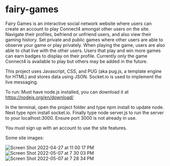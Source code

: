 # fairy-games

Fairy Games is an interactive social network website where users can create an account to play Connect4 amongst other users on the site. Navigate their profiles, befriend or unfriend users, and also view their gaming history. Set private and public games where other users are able to observe your game or play privately. When playing the game, users are also able to chat live with the other users. Users that play and win more games can earn badges to display on their profile. Currently only the game Connect4 is available to play but others may be added in the future.

This project uses Javascript, CSS, and PUG (aka pug.js, a template engine for HTML) and stores data using JSON. Socket.io is used to implement the live messaging.


To run: Must have node.js installed, you can download it at https://nodejs.org/en/download/

In the terminal, open the project folder and type npm install to update node. Next type npm install socket.io. Finally type node server.js to run the server to your localhost:3000. Ensure port 3000 is not already in use. 

You must sign up with an account to use the site features.

Some site images:

![Screen Shot 2022-04-27 at 11 00 17 PM](https://user-images.githubusercontent.com/58537880/167275299-0a978112-dcb2-4eae-af4d-0fd7c9aee9ad.png)
![Screen Shot 2022-05-07 at 7 30 03 PM](https://user-images.githubusercontent.com/58537880/167275245-c9f1e354-86a5-4b1d-938b-f95012a3ded6.png)
![Screen Shot 2022-05-07 at 7 28 34 PM](https://user-images.githubusercontent.com/58537880/167275212-9fb2dc6c-2b0c-4d07-a743-5977f3be778e.png)
